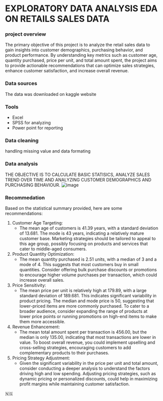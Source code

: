 # EXPLORATORY DATA ANALYSIS EDA ON RETAILS SALES DATA

### project overview 

The primary objective of this project is to analyze the retail sales data to gain insights into customer demographics, purchasing behavior, and product performance. By understanding key metrics such as customer age, quantity purchased, price per unit, and total amount spent, the project aims to provide actionable recommendations that can optimize sales strategies, enhance customer satisfaction, and increase overall revenue.

### Data sources 
The data was downloaded on kaggle website

### Tools
- Excel
- SPSS for analyzing 
- Power point for reporting

### Data cleaning 
handling missing value and data formating 

### Data analysis
THE OBJECTIVE IS TO CALCULATE BASIC STATISICS, ANALYZE SALES TREND OVER TIME AND 
ANALYZING CUSTOMER DEMOGRAPHICS AND PURCHASING BEHAVIOUR. 
![image](https://github.com/user-attachments/assets/c9ea0db8-a0c6-4293-b09b-0215a29ab53c)

### Recommedation 
Based on the statistical summary provided, here are some recommendations:
 
1. Customer Age Targeting: 
   - The mean age of customers is 41.39 years, with a standard deviation of 13.681. The mode is 43 years, indicating a relatively mature customer base. Marketing strategies should be tailored to appeal to this age group, possibly focusing on products and services that cater to middle-aged consumers.  
2. Product Quantity Optimization:
   - The mean quantity purchased is 2.51 units, with a median of 3 and a mode of 4. This suggests that most customers buy in small quantities. Consider offering bulk purchase discounts or promotions to encourage higher volume purchases per transaction, which could increase overall sales. 
3. Price Sensitivity: 
   - The mean price per unit is relatively high at 179.89, with a large standard deviation of 189.681. This indicates significant variability in product pricing. The median and mode price is 50, suggesting that lower-priced items are more commonly purchased. To cater to a broader audience, consider expanding the range of products at lower price points or running promotions on high-end items to make them more accessible.
4. Revenue Enhancement:
   - The mean total amount spent per transaction is 456.00, but the median is only 135.00, indicating that most transactions are lower in value. To boost overall revenue, you could implement upselling and cross-selling strategies, encouraging customers to add complementary products to their purchases.
 
5. Pricing Strategy Adjustment: 
   - Given the significant variability in the price per unit and total amount, consider conducting a deeper analysis to understand the factors driving high and low spending. Adjusting pricing strategies, such as dynamic pricing or personalized discounts, could help in maximizing profit margins while maintaining customer satisfaction.

🇳🇬


